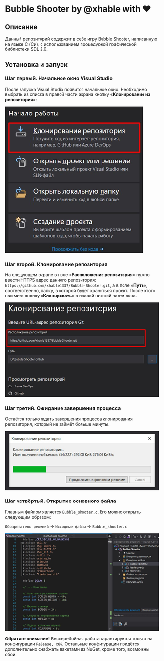# Bubble Shooter by @xhable with ❤
## Описание
Данный репозиторий содержит в себе игру Bubble Shooter, написанную на языке C (Си), с использованием процедурной графической библиотеки SDL 2.0. 

## Установка и запуск
### Шаг первый. Начальное окно Visual Studio
После запуска Visual Studio появится начальное окно. Необходимо выбрать из списка в правой части экрана кнопку «**Клонирование из репозитория**»:

![Шаг первый](Step_1.jpg?raw=true)

### Шаг второй. Клонирование репозитория
На следующем экране в поле «**Расположение репозитория**» нужно ввести HTTPS адрес данного репозитория: `https://github.com/xhable1337/Bubble-Shooter.git`, а в поле «**Путь**», соответственно, папку, в которой будет храниться проект. После этого нажмите кнопку «**Клонировать**» в правой нижней части окна.

![Шаг второй](Step_2.jpg?raw=true)

### Шаг третий. Ожидание завершения процесса
Остаётся только ждать завершения процесса клонирования репозитория, который не займёт больше минуты. 

![Шаг третий](Step_3.jpg?raw=true)

### Шаг четвёртый. Открытие основного файла
Главным файлом является [`Bubble_shooter.c`](../Bubble%20Shooter/Sources/Bubble_shooter.c). Его можно открыть следующим образом: 

`Обозреватель решений` → `Исходные файлы` → `Bubble_shooter.c`

![Шаг четвёртый](Step_4.jpg?raw=true)

**Обратите внимание!** Бесперебойная работа гарантируется только на конфигурации `Release, x86`. Остальные конфигурации придётся дополнительно снабжать пакетами из NuGet, кроме того, возможны сбои.